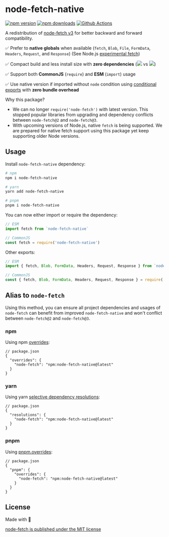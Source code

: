 # node-fetch-native

[![npm version][npm-version-src]][npm-version-href]
[![npm downloads][npm-downloads-src]][npm-downloads-href]
[![Github Actions][github-actions-src]][github-actions-href]
<!-- [![Codecov][codecov-src]][codecov-href] -->

A redistribution of [node-fetch v3](https://github.com/node-fetch/node-fetch) for better backward and forward compatibility.

✅ Prefer to **native globals** when available (`fetch`, `Blob`, `File`, `FormData`, `Headers`, `Request`, and `Response`) (See Node.js [experimental fetch](https://nodejs.org/dist/latest-v17.x/docs/api/cli.html#--experimental-fetch))

✅ Compact build and less install size with **zero dependencies** ([![][packagephobia-src]][packagephobia-href] vs [![][packagephobia-alt-src]][packagephobia-alt-href])

✅ Support both **CommonJS** (`require`) and **ESM** (`import`) usage

✅ Use native version if imported without `node` condition using [conditional exports](https://nodejs.org/api/packages.html#packages_conditional_exports) with **zero bundle overhead**

Why this package?

- We can no longer `require('node-fetch')` with latest version. This stopped popular libraries from upgrading and dependency conflicts between `node-fetch@2` and `node-fetch@3`.
- With upcoming versions of Node.js, native `fetch` is being supported. We are prepared for native fetch support using this package yet keep supporting older Node versions.


## Usage

Install `node-fetch-native` dependency:

```sh
# npm
npm i node-fetch-native

# yarn
yarn add node-fetch-native

# pnpm
pnpm i node-fetch-native
```

You can now either import or require the dependency:

```js
// ESM
import fetch from `node-fetch-native`

// CommonJS
const fetch = require('node-fetch-native')
```

Other exports:

```js
// ESM
import { fetch, Blob, FormData, Headers, Request, Response } from `node-fetch-native`

// CommonJS
const { fetch, Blob, FormData, Headers, Request, Response } = require('node-fetch-native')
```

## Alias to `node-fetch`

Using this method, you can ensure all project dependencies and usages of `node-fetch` can benefit from improved `node-fetch-native` and won't conflict between `node-fetch@2` and `node-fetch@3`.

### npm

Using npm [overrides](https://docs.npmjs.com/cli/v8/configuring-npm/package-json#overrides):

```jsonc
// package.json
{
  "overrides": {
    "node-fetch": "npm:node-fetch-native@latest"
  }
}
```

### yarn

Using yarn [selective dependency resolutions](https://classic.yarnpkg.com/lang/en/docs/selective-version-resolutions/):

```jsonc
// package.json
{
  "resolutions": {
    "node-fetch": "npm:node-fetch-native@latest"
  }
}
```

### pnpm

Using [pnpm.overrides](https://pnpm.io/package_json#pnpmoverrides):

```jsonc
// package.json
{
  "pnpm": {
    "overrides": {
      "node-fetch": "npm:node-fetch-native@latest"
    }
  }
}
```

## License

Made with 💛

[node-fetch is published under the MIT license](https://github.com/node-fetch/node-fetch/blob/main/LICENSE.md)

<!-- Badges -->
[npm-version-src]: https://flat.badgen.net/npm/v/node-fetch-native
[npm-version-href]: https://npmjs.com/package/node-fetch-native

[npm-downloads-src]: https://flat.badgen.net/npm/dm/node-fetch-native
[npm-downloads-href]: https://npmjs.com/package/node-fetch-native

[github-actions-src]: https://flat.badgen.net/github/status/unjs/node-fetch-native/main?style=flat-square
[github-actions-href]: https://github.com/unjs/node-fetch-native/actions?query=workflow%3Aci

[packagephobia-src]: https://flat.badgen.net/packagephobia/install/node-fetch-native?label=node-fetch-native&scale=.8
[packagephobia-href]: https://github.com/unjs/node-fetch-native/actions?query=workflow%3Aci

[packagephobia-alt-src]: https://flat.badgen.net/packagephobia/install/node-fetch?label=node-fetch-native&scale=.8
[packagephobia-alt-href]: https://github.com/unjs/node-fetch/actions?query=workflow%3Aci
